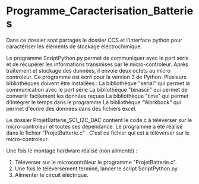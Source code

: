 # Programme_Caracterisation_Batteries
Dans ce dossier sont partagés le dossier CCS et l'interface python pour caractériser les éléments de stockage éléctrochimique.

Le programme ScriptPython.py permet de communiquer avec le port série et de récupérer les informations transmises par le micro-controleur. 
Après traitement et stockage des données, il envoie deux octets au micro controleur. 
Ce programme est écrit pour la version 3 de Python. Plusieurs bibliothèques doivent être installées : 
La bibliothèque "serial" qui permet la communication avec le port série
La bibliothèque "binascii" qui permet de convertir facilement les données reçues 
La bibliothèque "time" qui permet d'intégrer le temps dans le programme
La bibliothèque "Workbook" qui permet d'écrire des données dans des fichiers excel.

Le dossier ProjetBatterie_SCI_I2C_DAC contient le code c à téléverser sur le micro-controleur et toutes ses dépendance. Le programme a été réalisé dans le fichier "ProjetBatterie.c" . C'est ce fichier qui est à téléverser sur le micro-controleur.

Une fois le montage hardware réalisé (non alimenté) : 
1. Téléverser sur le microcontrôleur le programme "ProjetBatterie.c".
2. Une fois le téléversement terminé, lancer le script ScriptPython.py.
3. Alimenter le circuit éléctrique. 
